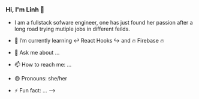 ### Hi, I'm Linh 👋

- I am a fullstack sofware engineer, one has just found her passion after a long road trying mutiple jobs in different feilds.
- 🌱 I’m currently learning :leftwards_arrow_with_hook: React Hooks :arrow_right_hook: and :fire: Firebase :fire:

- 💬 Ask me about ...
- 📫 How to reach me: ...
- 😄 Pronouns: she/her
- ⚡ Fun fact: ...
-->
